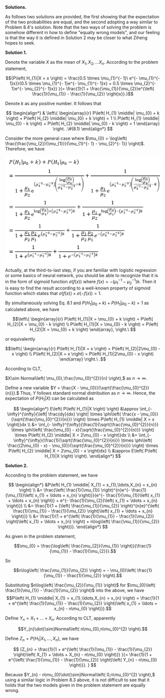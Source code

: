 **Solutions.**

As follows two solutions are provided, the first showing that the
expectation of the two probabilities are equal, and the second adopting
a way similar to Problem 8.4's solution. Note that the two ways of
solving the problem is somehow different in how to define "equally wrong
models", and our feeling is that the way it is defined in Solution 2 may
be closer to what Ziheng hopes to seek.

**Solution 1.**

Denote the variable $X$ as the mean of $X_{1},X_{2},\ldots X_{n}$.
According to the problem statement,

$${P\left( H_{1}|X = x \right) = \frac{0.5 \times \mu_{1}^{- 1}\ e^{- \mu_{1}^{- 1}x}}{0.5 \times \mu_{1}^{- 1}e^{- \mu_{1}^{- 1}x} + 0.5 \times \mu_{2}^{- 1}e^{- \mu_{2}^{- 1}x}}
}{= \frac{1}{1 + \frac{\mu_{1}}{\mu_{2}}e^{\left( \frac{1}{\mu_{1}} - \frac{1}{\mu_{2}} \right)x}}.}$$

Denote $k$ as any positive number. It follows that

$$
\begin{align*}
& \left\{ \begin{array}{r}
P\left( H_{1} \middle| \mu_{0} + k \right) + P\left( H_{2} \middle| \mu_{0} + k \right) = 1 \\
P\left( H_{1} \middle| \mu_{0} - k \right) + P\left( H_{2} \middle| \mu_{0} - k \right) = 1
\end{array} \right. .\#(8.1)
\end{align*}
$$

Consider the more general case where
$\mu_{0} = \log\left( \frac{\frac{\mu_{2}}{\mu_{1}}}{\mu_{1}^{- 1} - \mu_{2}^{- 1}} \right)$.
Therefore, we have

<img src=img/8.5-0.png>

Actually, at the third-to-last step, if you are familiar with logistic
regression or some basics of neural network, you should be able to
recognize that it is in the form of sigmoid function
$\sigma\left( f(x) \right)$ where
$f(x) = - \left( \mu_{1}^{- 1} - \mu_{2}^{- 1} \right)k$. Then it is
easy to find the result according to a well-known property of sigmoid
function which states that
$\sigma\left( f(x) \right) + \sigma\left( - f(x) \right) = 1.$

By simultaneously solving Eq. 8.1 and
$P\left( H_{1} \middle| \mu_{0} + k \right) + P\left( H_{1} \middle| \mu_{0} - k \right) = 1$
as calculated above, we have

$$\left\{ \begin{array}{r}
P\left( H_{1}|X = \mu_{0} + k \right) = P\left( H_{2}|X = \mu_{0} - k \right) \\
P\left( H_{1}|X = \mu_{0} - k \right) = P\left( H_{2}|X = \mu_{0} + k \right)
\end{array}, \right.\ $$

or equivalently

$$\left\{ \begin{array}{r}
P\left( H_{1}|X = x \right) = P\left( H_{2}|2\mu_{0} - x \right) \\
P\left( H_{2}|X = x \right) = P\left( H_{1}|2\mu_{0} - x \right)
\end{array} \right.\ .$$

According to CLT,

$X\sim Normal\left( \mu_{0},\frac{\mu_{0}^{2}}{n} \right),$ as
$n \rightarrow \infty.$

Define a new variable
$Y = \frac{X - \mu_{0}}{\sqrt{\frac{\mu_{0}^{2}}{n}}}.$ Thus, $Y$
follows standard normal distribution as $n \rightarrow \infty.$ Hence,
the expectation of $P\left( H_{1}|X \right)$ can be calculated as

$$
\begin{align*}
E\left( P\left( H_{1}|X \right) \right) &\approx \int_{- \infty}^{\infty}{\left| \frac{dy}{dx} \right| \times \phi\left( \frac{x - \mu_{0}}{\sqrt{\frac{\mu_{0}^{2}}{n}}} \right) \times P\left( H_{1} \middle| X = x \right)}dx \\
&= \int_{- \infty}^{\infty}{\frac{1}{\sqrt{\frac{\mu_{0}^{2}}{n}}} \times \phi\left( \frac{\mu_{0} - x}{\sqrt{\frac{\mu_{0}^{2}}{n}}} \right) \times P\left( H_{2} \middle| X = 2\mu_{0} - x \right)}dx \\
&= \int_{- \infty}^{\infty}{\frac{1}{\sqrt{\frac{\mu_{0}^{2}}{n}}} \times \phi\left( \frac{(2\mu_{0} - x) - \mu_{0}}{\sqrt{\frac{\mu_{0}^{2}}{n}}} \right) \times P\left( H_{2} \middle| X = 2\mu_{0} - x \right)dx} \\
&\approx E\left( P\left( H_{1}|X \right) \right).
\end{align*}
$$

**Solution 2.**

According to the problem statement, we have

$$
\begin{align*}
&P\left( H_{1} \middle| X_{1} = x_{1},\ldots,X_{n} = x_{n} \right) \\
&= \frac{\left( \frac{1}{\mu_{1}} \right)^{n}e^{- \frac{1}{\mu_{1}}\left( x_{1} + \ldots + x_{n} \right)}}{e^{- \frac{1}{\mu_{1}}\left( x_{1} + \ldots + x_{n} \right)} + e^{- \frac{1}{\mu_{2}}\left( x_{1} + \ldots + x_{n} \right)}} \\
&= \frac{1}{1 + {\left( \frac{\mu_{1}}{\mu_{2}} \right)^{n}e}^{\left( \frac{1}{\mu_{1}} - \frac{1}{\mu_{2}} \right)\left( x_{1} + \ldots + x_{n} \right)}} \\
&= \frac{1}{1 + e^{\left( \frac{1}{\mu_{1}} - \frac{1}{\mu_{2}} \right)\left( x_{1} + \ldots + x_{n} \right) + n\log\left( \frac{\mu_{1}}{\mu_{2}} \right)}}.
\end{align*}
$$

As given in the problem statement,

$$\mu_{0} = \frac{\log\left( \frac{\mu_{2}}{\mu_{1}} \right)}{\frac{1}{\mu_{1}} - \frac{1}{\mu_{2}}}.$$

So

$$n\log\left( \frac{\mu_{1}}{\mu_{2}} \right) = - \mu_{0}\left( \frac{1}{\mu_{1}} - \frac{1}{\mu_{2}} \right).$$

Substituting $n\log\left( \frac{\mu_{2}}{\mu_{1}} \right)$ for
$\mu_{0}\left( \frac{1}{\mu_{1}} - \frac{1}{\mu_{2}} \right)$ into the
above, we have\
$$P\left( H_{1} \middle| X_{1} = x_{1},\ldots,X_{n} = x_{n} \right) = \frac{1}{1 + e^{\left( \frac{1}{\mu_{1}} - \frac{1}{\mu_{2}} \right)\left( x_{1} + \ldots + x_{n} - n\mu_{0} \right)}}.$$

Define $Y_{n} = X_{1} + \ldots + X_{n}$. According to CLT, apparently

$$Y_{n}\dot{\sim}Normal\left( n\mu_{0},n\mu_{0}^{2} \right).$$

Define $Z_{n} = P\left( H_{1} \middle| X_{1},\ldots,X_{n} \right),$ we
have

$$
{Z_{n} = \frac{1}{1 + e^{\left( \frac{1}{\mu_{1}} - \frac{1}{\mu_{2}} \right)\left( X_{1} + \ldots + X_{n} - n\mu_{0} \right)}}
}{= \frac{1}{1 + e^{\left( \frac{1}{\mu_{1}} - \frac{1}{\mu_{2}} \right)\left( Y_{n} - n\mu_{0} \right)}}.
}
$$

Because
$Y_{n} - n\mu_{0}\dot{\sim}Normal\left( 0,n\mu_{0}^{2} \right),$ using a
similar logic in Problem 8.3 above, it is not difficult to see that it
holds that the two models given in the problem statement are equally
wrong.
